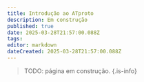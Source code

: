 ```yaml
---
title: Introdução ao ATproto
description: Em construção
published: true
date: 2025-03-28T21:57:00.088Z
tags: 
editor: markdown
dateCreated: 2025-03-28T21:57:00.088Z
---
```


> TODO: página em construção.
{.is-info}